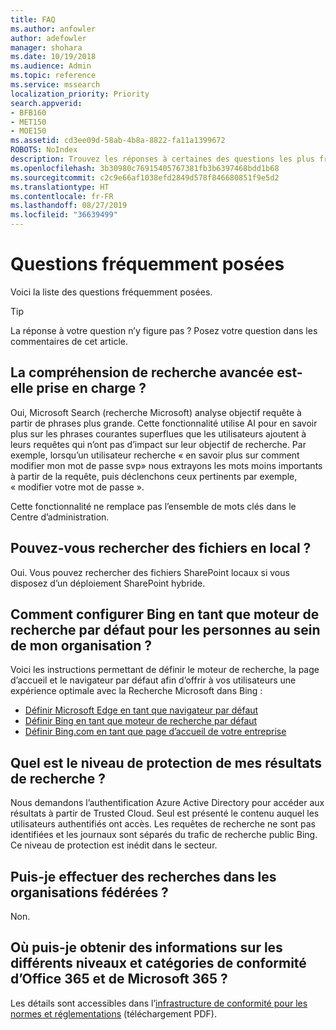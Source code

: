 ```yaml
---
title: FAQ
ms.author: anfowler
author: adefowler
manager: shohara
ms.date: 10/19/2018
ms.audience: Admin
ms.topic: reference
ms.service: mssearch
localization_priority: Priority
search.appverid:
- BFB160
- MET150
- MOE150
ms.assetid: cd3ee09d-58ab-4b8a-8822-fa11a1399672
ROBOTS: NoIndex
description: Trouvez les réponses à certaines des questions les plus fréquentes concernant Microsoft Search (recherche Microsoft)
ms.openlocfilehash: 3b30980c76915405767381fb3b6397468bdd1b68
ms.sourcegitcommit: c2c9e66af1038efd2849d578f846680851f9e5d2
ms.translationtype: HT
ms.contentlocale: fr-FR
ms.lasthandoff: 08/27/2019
ms.locfileid: "36639499"
---
```

# <a name="frequently-asked-questions"></a>Questions fréquemment posées

Voici la liste des questions fréquemment posées.

> [!TIP]
> La réponse à votre question n’y figure pas ? Posez votre question dans les commentaires de cet article.

## <a name="is-advanced-query-understanding-supported"></a>La compréhension de recherche avancée est-elle prise en charge ?

Oui, Microsoft Search (recherche Microsoft) analyse objectif requête à partir de phrases plus grande. Cette fonctionnalité utilise AI pour en savoir plus sur les phrases courantes superflues que les utilisateurs ajoutent à leurs requêtes qui n’ont pas d’impact sur leur objectif de recherche. Par exemple, lorsqu’un utilisateur recherche « en savoir plus sur comment modifier mon mot de passe svp» nous extrayons les mots moins importants à partir de la requête, puis déclenchons ceux pertinents par exemple, « modifier votre mot de passe ».
  
Cette fonctionnalité ne remplace pas l’ensemble de mots clés dans le Centre d’administration.
  
## <a name="can-you-search-for-files-on-premises"></a>Pouvez-vous rechercher des fichiers en local ?

Oui. Vous pouvez rechercher des fichiers SharePoint locaux si vous disposez d’un déploiement SharePoint hybride.
  
## <a name="how-do-i-make-bing-the-default-search-engine-for-people-in-my-org"></a>Comment configurer Bing en tant que moteur de recherche par défaut pour les personnes au sein de mon organisation ?

Voici les instructions permettant de définir le moteur de recherche, la page d’accueil et le navigateur par défaut afin d’offrir à vos utilisateurs une expérience optimale avec la Recherche Microsoft dans Bing :

- [Définir Microsoft Edge en tant que navigateur par défaut](set-default-browser.md)
- [Définir Bing en tant que moteur de recherche par défaut](set-default-search-engine.md)
- [Définir Bing.com en tant que page d’accueil de votre entreprise](set-default-homepage.md)

  
## <a name="how-are-my-search-results-protected"></a>Quel est le niveau de protection de mes résultats de recherche ?

Nous demandons l’authentification Azure Active Directory pour accéder aux résultats à partir de Trusted Cloud. Seul est présenté le contenu auquel les utilisateurs authentifiés ont accès. Les requêtes de recherche ne sont pas identifiées et les journaux sont séparés du trafic de recherche public Bing. Ce niveau de protection est inédit dans le secteur.

## <a name="can-i-search-across-federated-organizations"></a>Puis-je effectuer des recherches dans les organisations fédérées ?

Non.

## <a name="where-can-i-get-info-about-office-365-and-microsoft-365-compliance-tiers-and-categories"></a>Où puis-je obtenir des informations sur les différents niveaux et catégories de conformité d’Office 365 et de Microsoft 365 ?

Les détails sont accessibles dans l’[infrastructure de conformité pour les normes et réglementations](https://download.microsoft.com/download/B/2/7/B27B3EF3-8849-4C18-8BA4-5AD755728620/Compliance%20Framework_customer%20guidance.pdf) (téléchargement PDF).